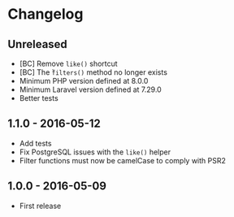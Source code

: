 # Changelog

## Unreleased

- [BC] Remove `like()` shortcut
- [BC] The ̀`filters()` method no longer exists
- Minimum PHP version defined at 8.0.0
- Minimum Laravel version defined at 7.29.0
- Better tests

## 1.1.0 - 2016-05-12

- Add tests
- Fix PostgreSQL issues with the `like()` helper
- Filter functions must now be camelCase to comply with PSR2

## 1.0.0 - 2016-05-09

- First release
